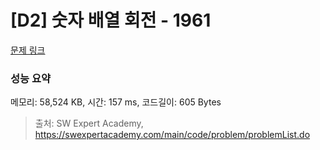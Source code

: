 # [D2] 숫자 배열 회전 - 1961 

[문제 링크](https://swexpertacademy.com/main/code/problem/problemDetail.do?contestProbId=AV5Pq-OKAVYDFAUq) 

### 성능 요약

메모리: 58,524 KB, 시간: 157 ms, 코드길이: 605 Bytes



> 출처: SW Expert Academy, https://swexpertacademy.com/main/code/problem/problemList.do